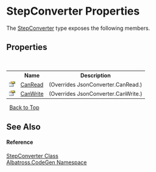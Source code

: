 # StepConverter Properties
 

The <a href="2B39026A">StepConverter</a> type exposes the following members.


## Properties
&nbsp;<table><tr><th></th><th>Name</th><th>Description</th></tr><tr><td>![Public property](media/pubproperty.gif "Public property")</td><td><a href="9C226647">CanRead</a></td><td> (Overrides JsonConverter.CanRead.)</td></tr><tr><td>![Public property](media/pubproperty.gif "Public property")</td><td><a href="29A1A7EC">CanWrite</a></td><td> (Overrides JsonConverter.CanWrite.)</td></tr></table>&nbsp;
<a href="#stepconverter-properties">Back to Top</a>

## See Also


#### Reference
<a href="2B39026A">StepConverter Class</a><br /><a href="DCDDD28E">Albatross.CodeGen Namespace</a><br />